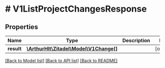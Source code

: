 # # V1ListProjectChangesResponse

## Properties

Name | Type | Description | Notes
------------ | ------------- | ------------- | -------------
**result** | [**\ArthurHlt\Zitadel\Model\V1Change[]**](V1Change.md) |  | [optional]

[[Back to Model list]](../../README.md#models) [[Back to API list]](../../README.md#endpoints) [[Back to README]](../../README.md)
